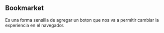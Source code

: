 ## Bookmarket

Es una forma sensilla de agregar un boton que nos va a permitir cambiar la experiencia en el navegador.

